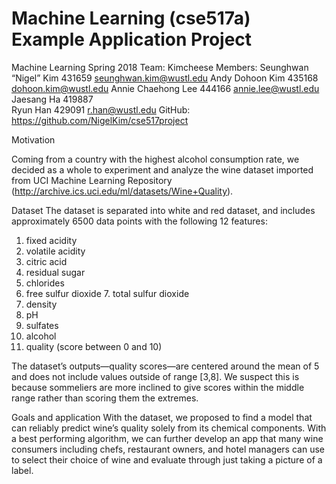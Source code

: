 Machine Learning (cse517a) Example Application Project
======================================================

Machine Learning Spring 2018
Team: Kimcheese
Members:
Seunghwan “Nigel” Kim	431659		seunghwan.kim@wustl.edu
Andy Dohoon Kim		    435168		dohoon.kim@wustl.edu
Annie Chaehong Lee		444166		annie.lee@wustl.edu
Jaesang Ha			      419887		
Ryun Han			        429091		r.han@wustl.edu
GitHub: https://github.com/NigelKim/cse517project 



Motivation

Coming from a country with the highest alcohol consumption rate, we decided as a whole to experiment and analyze the wine dataset imported from UCI Machine Learning Repository (http://archive.ics.uci.edu/ml/datasets/Wine+Quality).

Dataset
The dataset is separated into white and red dataset, and includes approximately 6500 data points with the following 12 features:

1.	fixed acidity 
2.	volatile acidity 
3.	citric acid 
4.	residual sugar 
5.	chlorides 
6.	free sulfur dioxide 	7.	total sulfur dioxide 
8.	density 
9.	pH 
10.	sulfates 
11.	alcohol 
12.	quality (score between 0 and 10)

The dataset’s outputs—quality scores—are centered around the mean of 5 and does not include values outside of range [3,8]. We suspect this is because sommeliers are more inclined to give scores within the middle range rather than scoring them the extremes. 

Goals and application
With the dataset, we proposed to find a model that can reliably predict wine’s quality solely from its chemical components. With a best performing algorithm, we can further develop an app that many wine consumers including chefs, restaurant owners, and hotel managers can use to select their choice of wine and evaluate through just taking a picture of a label.
